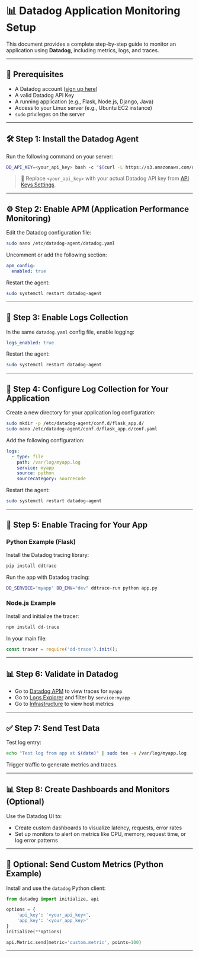 # 📊 Datadog Application Monitoring Setup

This document provides a complete step-by-step guide to monitor an application using **Datadog**, including metrics, logs, and traces.

---

## 📌 Prerequisites

- A Datadog account ([sign up here](https://www.datadoghq.com))
- A valid Datadog API Key
- A running application (e.g., Flask, Node.js, Django, Java)
- Access to your Linux server (e.g., Ubuntu EC2 instance)
- `sudo` privileges on the server

---

## 🛠️ Step 1: Install the Datadog Agent

Run the following command on your server:

```bash
DD_API_KEY=<your_api_key> bash -c "$(curl -L https://s3.amazonaws.com/dd-agent/scripts/install_script.sh)"
```

> 🔑 Replace `<your_api_key>` with your actual Datadog API key from [API Keys Settings](https://app.datadoghq.com/organization-settings/api-keys).

---

## ⚙️ Step 2: Enable APM (Application Performance Monitoring)

Edit the Datadog configuration file:

```bash
sudo nano /etc/datadog-agent/datadog.yaml
```

Uncomment or add the following section:

```yaml
apm_config:
  enabled: true
```

Restart the agent:

```bash
sudo systemctl restart datadog-agent
```

---

## 📝 Step 3: Enable Logs Collection

In the same `datadog.yaml` config file, enable logging:

```yaml
logs_enabled: true
```

Restart the agent:

```bash
sudo systemctl restart datadog-agent
```

---

## 📂 Step 4: Configure Log Collection for Your Application

Create a new directory for your application log configuration:

```bash
sudo mkdir -p /etc/datadog-agent/conf.d/flask_app.d/
sudo nano /etc/datadog-agent/conf.d/flask_app.d/conf.yaml
```

Add the following configuration:

```yaml
logs:
  - type: file
    path: /var/log/myapp.log
    service: myapp
    source: python
    sourcecategory: sourcecode
```

Restart the agent:

```bash
sudo systemctl restart datadog-agent
```

---

## 🔧 Step 5: Enable Tracing for Your App

### Python Example (Flask)

Install the Datadog tracing library:

```bash
pip install ddtrace
```

Run the app with Datadog tracing:

```bash
DD_SERVICE="myapp" DD_ENV="dev" ddtrace-run python app.py
```

### Node.js Example

Install and initialize the tracer:

```bash
npm install dd-trace
```

In your main file:

```javascript
const tracer = require('dd-trace').init();
```

---

## 📊 Step 6: Validate in Datadog

- Go to [Datadog APM](https://app.datadoghq.com/apm/services) to view traces for `myapp`
- Go to [Logs Explorer](https://app.datadoghq.com/logs/explorer/) and filter by `service:myapp`
- Go to [Infrastructure](https://app.datadoghq.com/infrastructure/) to view host metrics

---

## ✅ Step 7: Send Test Data

Test log entry:

```bash
echo "Test log from app at $(date)" | sudo tee -a /var/log/myapp.log
```

Trigger traffic to generate metrics and traces.

---

## 📊 Step 8: Create Dashboards and Monitors (Optional)

Use the Datadog UI to:

- Create custom dashboards to visualize latency, requests, error rates
- Set up monitors to alert on metrics like CPU, memory, request time, or log error patterns

---

## 📀 Optional: Send Custom Metrics (Python Example)

Install and use the `datadog` Python client:

```python
from datadog import initialize, api

options = {
    'api_key': '<your_api_key>',
    'app_key': '<your_app_key>'
}
initialize(**options)

api.Metric.send(metric='custom.metric', points=100)
```

---
